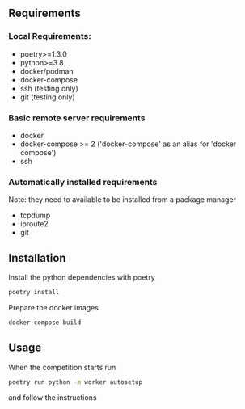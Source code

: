 ## Requirements

### Local Requirements:

-   poetry>=1.3.0
-   python>=3.8
-   docker/podman
-   docker-compose
-   ssh (testing only)
-   git (testing only)

### Basic remote server requirements

-   docker
-   docker-compose >= 2 ('docker-compose' as an alias for 'docker compose')
-   ssh

### Automatically installed requirements

Note: they need to available to be installed from a package manager

-   tcpdump
-   iproute2
-   git

## Installation

Install the python dependencies with poetry

```bash
poetry install
```

Prepare the docker images

```bash
docker-compose build
```

## Usage

When the competition starts run

```bash
poetry run python -m worker autosetup
```

and follow the instructions
